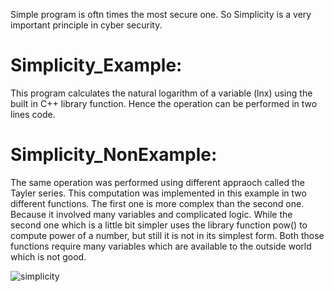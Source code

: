 
Simple program is oftn times the most secure one. So Simplicity is a very important principle in cyber security.

# Simplicity_Example:
This program calculates the natural logarithm of a variable (lnx) using the built in C++ library function. Hence the operation can be performed in two lines code.

# Simplicity_NonExample:
The same operation was performed using different appraoch called the Tayler series. This computation was implemented in this example in two different functions. The first one is more complex than the second one. Because it involved many variables and complicated logic. While the second one which is a little bit simpler uses the library function pow() to compute power of a number, but still it is not in its simplest form. Both those functions require many variables which are available to the outside world which is not good.















![simplicity](https://user-images.githubusercontent.com/31521112/32199962-befeca50-bd94-11e7-8143-8bf0d733de54.PNG)
